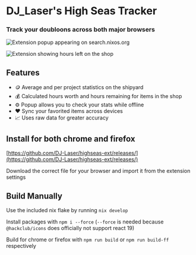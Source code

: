 # DJ_Laser's High Seas Tracker

### Track your doubloons across both major browsers

![Extension popup appearing on search.nixos.org](https://cloud-5xi5me6k7-hack-club-bot.vercel.app/1screenshot_from_2024-12-28_16-30-49.png)

![Extension showing hours left on the shop](https://cloud-5xi5me6k7-hack-club-bot.vercel.app/3screenshot_from_2024-12-28_16-29-25.png)

## Features

- 🪙 Average and per project statistics on the shipyard
- 💰 Calculated hours worth and hours remaining for items in the shop
- ⚙️ Popup allows you to check your stats while offline
- ❤️ Sync your favorited items across devices
- 📈 Uses raw data for greater accuracy

## Install for both chrome and firefox

[https://github.com/DJ-Laser/highseas-ext/releases/](https://github.com/DJ-Laser/highseas-ext/releases/)

Download the correct file for your browser and import it from the extension settings

## Build Manually

Use the included nix flake by running `nix develop`

Install packages with `npm i --force` (`--force` is needed because `@hackclub/icons` does officially not support react 19)

Build for chrome or firefox with `npm run build` or `npm run build-ff` respectively
